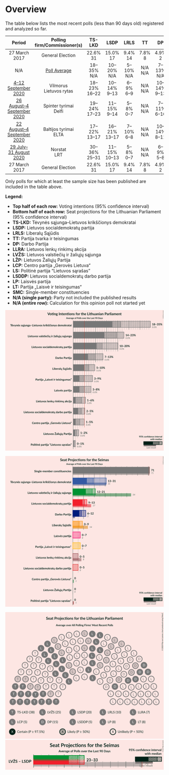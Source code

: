 # Overview

The table below lists the most recent polls (less than 90 days old) registered and analyzed so far.

| Period     | Polling firm/Commissioner(s) | TS-LKD | LSDP | LRLS | TT | DP | LLRA | LVŽS | LŽP | LCP | LS | LSDDP | LP | LT | SMC |
|:----------:|:----------------------------:|:--:|:--:|:--:|:--:|:--:|:--:|:--:|:--:|:--:|:--:|:--:|:--:|:--:|:--:|
| 27 March 2017 | General Election | 22.6% <br> 31 | 15.0% <br> 17 | 9.4% <br> 14 | 7.8% <br> 8 | 4.9% <br> 2 | 5.7% <br> 8 | 22.4% <br> 54 | 2.0% <br> 0 | 0.0% <br> 0 | 0.0% <br> 0 | 0.0% <br> 0 | 0.0% <br> 0 | 0.0% <br> 0 | 0.0% <br> 71 |
| N/A | [Poll Average](average.html) | 18–35% <br> N/A | 10–20% <br> N/A | 5–10% <br> N/A | N/A <br> N/A | 7–13% <br> N/A | 1–6% <br> N/A | 14–23% <br> N/A | 1–2% <br> N/A | 1–5% <br> N/A | 0–1% <br> N/A | 2–5% <br> N/A | 3–8% <br> N/A | 3–9% <br> N/A | N/A <br> N/A |
| [4–12 September 2020](2020-09-12-Vilmorus.html) | Vilmorus <br> Lietuvos rytas | 18–23% <br> 16–22 | 10–14% <br> 9–13 | 6–9% <br> 6–9 | N/A <br> N/A | 10–14% <br> 9–13 | 2–5% <br> 0 | 19–24% <br> 16–22 | 1–3% <br> 0 | 2–4% <br> 0 | N/A <br> N/A | 3–6% <br> 0–5 | 2–5% <br> 0 | 4–7% <br> 0–6 | N/A <br> 71 |
| [26 August–4 September 2020](2020-09-04-Spintertyrimai.html) | Spinter tyrimai <br> Delfi | 19–24% <br> 17–23 | 11–15% <br> 9–14 | 5–8% <br> 0–7 | N/A <br> N/A | 7–11% <br> 6–10 | 3–6% <br> 0–5 | 17–22% <br> 15–21 | N/A <br> N/A | 2–5% <br> 0 | N/A <br> N/A | 3–5% <br> 0 | 5–9% <br> 5–8 | 3–6% <br> 0–5 | N/A <br> 71 |
| [22 August–4 September 2020](2020-09-04-Baltijostyrimai.html) | Baltijos tyrimai <br> ELTA | 17–22% <br> 13–17 | 16–21% <br> 13–17 | 7–10% <br> 6–8 | N/A <br> N/A | 10–14% <br> 8–11 | 3–5% <br> 0–4 | 18–22% <br> 14–18 | N/A <br> N/A | 3–5% <br> 0–4 | N/A <br> N/A | 2–4% <br> 0 | 3–5% <br> 0 | 6–9% <br> 5–7 | N/A <br> 71 |
| [29 July–31 August 2020](2020-08-31-Norstat.html) | Norstat <br> LRT | 30–36% <br> 25–31 | 11–15% <br> 10–13 | 5–8% <br> 0–7 | N/A <br> N/A | 6–9% <br> 5–8 | 1–2% <br> 0 | 13–18% <br> 11–16 | 1–2% <br> 0 | 1–2% <br> 0 | 0–1% <br> 0 | 3–5% <br> 0–4 | 5–8% <br> 0–7 | 2–5% <br> 0 | N/A <br> 71 |
| 27 March 2017 | General Election | 22.6% <br> 31 | 15.0% <br> 17 | 9.4% <br> 14 | 7.8% <br> 8 | 4.9% <br> 2 | 5.7% <br> 8 | 22.4% <br> 54 | 2.0% <br> 0 | 0.0% <br> 0 | 0.0% <br> 0 | 0.0% <br> 0 | 0.0% <br> 0 | 0.0% <br> 0 | 0.0% <br> 71 |

Only polls for which at least the sample size has been published are included in the table above.

**Legend:**
+ **Top half of each row:** Voting intentions (95% confidence interval)
+ **Bottom half of each row:** Seat projections for the Lithuanian Parliament (95% confidence interval)
+ **TS-LKD:** Tėvynės sąjunga–Lietuvos krikščionys demokratai
+ **LSDP:** Lietuvos socialdemokratų partija
+ **LRLS:** Liberalų Sąjūdis
+ **TT:** Partija tvarka ir teisingumas
+ **DP:** Darbo Partija
+ **LLRA:** Lietuvos lenkų rinkimų akcija
+ **LVŽS:** Lietuvos valstiečių ir žaliųjų sąjunga
+ **LŽP:** Lietuvos Žaliųjų Partija
+ **LCP:** Centro partija „Gerovės Lietuva“
+ **LS:** Politinė partija “Lietuvos sąrašas”
+ **LSDDP:** Lietuvos socialdemokratų darbo partija
+ **LP:** Laisvės partija
+ **LT:** Partija „Laisvė ir teisingumas“
+ **SMC:** Single-member constituencies
+ **N/A (single party):** Party not included the published results
+ **N/A (entire row):** Calculation for this opinion poll not started yet


![Graph with voting intentions not yet produced](average.png "Voting Intentions")

![Graph with seats not yet produced](average-seats.png "Seats")

![Graph with seating plan not yet produced](average-seating-plan.png "Seating Plan")
![Graph with coalitions seats not yet produced](average-coalitions-seats.png "Coalitions Seats")
